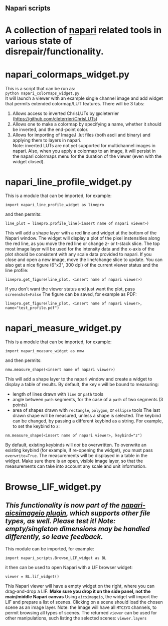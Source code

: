 ## Napari scripts
# A collection of [napari](https://napari.org) related tools in various state of disrepair/functionality.

# napari_colormaps_widget.py 
This is a script that can be run as:  
`python napari_colormaps_widget.py`  
It will launch a viewer with an example single channel image and add widget that permits extended colormap/LUT features. 
There will be 3 tabs:
1. Allows access to inverted ChrisLUTs by @cleterrier (https://github.com/cleterrier/ChrisLUTs)
2. Allows one to make a colormap by specifying a name, whether it should be inverted, and the end-point color.
3. Allows for importing of ImageJ .lut files (both ascii and binary) and applying them to layers in napari.  
Note: inverted LUTs are not yet supported for multichannel images in napari. Also, when you apply a colormap to an image, it will persist in the napari colormaps menu for the duration of the viewer (even with the widget closed).

# napari_line_profile_widget.py
This is a module that can be imported, for example:
```
import napari_line_profile_widget as linepro
```
and then permits:
```
line_plot = linepro.profile_line(<insert name of napari viewer>) 
```
This will add a shape layer with a red line and widget at the bottom of the Napari window. 
The widget will display a plot of the pixel instensities along the red line, as you move the red line or change z- or t-stack slice.
The top most image layer will be used for the intensity data and the x-axis of the plot should be consistent with any scale data provided to napari. If you close and open a new image, move the line/change slice to update.
You can also get a nice figure (6"x3", 300 dpi) of the current viewer status and the line profile:
```
linepro.get_figure(line_plot, <insert name of napari viewer>)
```
If you don't want the viewer status and just want the plot, pass `screenshot=False`
The figure can be saved, for example as PDF:
```
linepro.get_figure(line_plot, <insert name of napari viewer>, name="test_profile.pdf")
```

# napari_measure_widget.py
This is a module that can be imported, for example:
```
import napari_measure_widget as nmw
```
and then permits:
```
nmw.measure_shape(<insert name of napari viewer>)
```
This will add a shape layer to the napari window and create a widget to display a table of results. By default, the key `m` will be bound to measuring:
- length of lines drawn with `line` or `path` tools
- angle between `path` segments, for the case of a `path` of two segments (3 points)
- area of shapes drawn with `rectangle`, `polygon`, or `ellipse` tools
The last drawn shape will be measured, unless a shape is selected.
The keybind can be changed, by passing a different keybind as a string. For example, to set the keybind to `z`:
```
nm.measure_shape(<insert name of napari viewer>, keybind="z")
```
By default, existing keybinds will *not* be overwritten. To overwrite an existing keybind (for example, if re-opening the widget), you must pass `overwrite=True`.
The measurements will be displayed in a table in the widget. 
Make sure there is an open, visible image layer, so that the measurements can take into account any scale and unit information.

# Browse_LIF_widget.py
## *This functionality is now part of the [napari-aicsimageio plugin](https://github.com/AllenCellModeling/napari-aicsimageio), which supports other file types, as well. Please test it! Note: empty/singleton dimensions may be handled differently, so leave feedback.*

This module can be imported, for example:
```
import napari_scripts.Browse_LIF_widget as BL
```
it then can be used to open Napari with a LIF browser widget:
```
viewer = BL.lif_widget()
```
This Napari viewer will have a empty widget on the right, where you can drag-and-drop a LIF. **Make sure you drop it on the side panel, not the main/middle Napari canvas** Using `aicsimageio`, the widget will import the LIF and prepare a list of scenes. Clicking on a scene should load the chosen scene as an image layer. Note: the Image will have all `MTCZYX` channels, to permit browsing all types of scenes. The returned `viewer` can be used for other manipulations, such listing the selected scenes: `viewer.layers`

